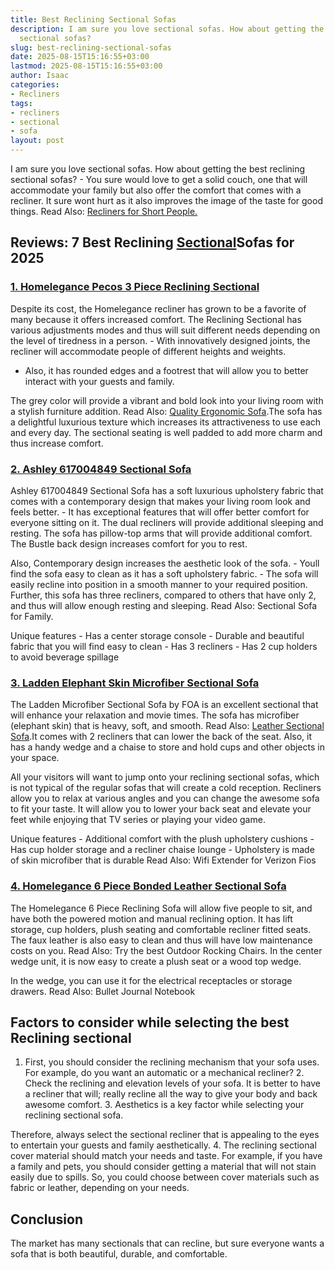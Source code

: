 ```yaml
---
title: Best Reclining Sectional Sofas
description: I am sure you love sectional sofas. How about getting the best reclining
  sectional sofas?
slug: best-reclining-sectional-sofas
date: 2025-08-15T15:16:55+03:00
lastmod: 2025-08-15T15:16:55+03:00
author: Isaac
categories:
- Recliners
tags:
- recliners
- sectional
- sofa
layout: post
---
```

I am sure you love sectional sofas. How about getting the best reclining sectional sofas? - You sure would love to get a solid couch, one that will accommodate your family but also offer the comfort that comes with a recliner. It sure wont hurt as it also improves the image of the taste for good things. Read Also: [Recliners for Short People. ](https://pestpolicy.com/best-recliners-for-short-people/)

##  Reviews: 7 Best Reclining [Sectional](https://pestpolicy.com/best-leather-sectional-sofa/)Sofas for 2025

###  [1. Homelegance Pecos 3 Piece Reclining Sectional](https://www.amazon.com/dp/B077JKFS3W/?tag=p-policy-20)

Despite its cost, the Homelegance recliner has grown to be a favorite of many because it offers increased comfort. The Reclining Sectional has various adjustments modes and thus will suit different needs depending on the level of tiredness in a person. - With innovatively designed joints, the recliner will accommodate people of different heights and weights.

- Also, it has rounded edges and a footrest that will allow you to better interact with your guests and family.

The grey color will provide a vibrant and bold look into your living room with a stylish furniture addition. Read Also: [Quality Ergonomic Sofa](https://pestpolicy.com/best-ergonomic-sofa/).The sofa has a delightful luxurious texture which increases its attractiveness to use each and every day. The sectional seating is well padded to add more charm and thus increase comfort.

###  [2. Ashley 617004849 Sectional Sofa](https://www.amazon.com/dp/B002YRAR8C/?tag=p-policy-20)

Ashley 617004849 Sectional Sofa has a soft luxurious upholstery fabric that comes with a contemporary design that makes your living room look and feels better. - It has exceptional features that will offer better comfort for everyone sitting on it. The dual recliners will provide additional sleeping and resting. The sofa has pillow-top arms that will provide additional comfort. The Bustle back design increases comfort for you to rest.

Also, Contemporary design increases the aesthetic look of the sofa. - Youll find the sofa easy to clean as it has a soft upholstery fabric. - The sofa will easily recline into position in a smooth manner to your required position. Further, this sofa has three recliners, compared to others that have only 2, and thus will allow enough resting and sleeping. Read Also: Sectional Sofa for Family.

Unique features - Has a center storage console - Durable and beautiful fabric that you will find easy to clean - Has 3 recliners - Has 2 cup holders to avoid beverage spillage

###  [3. Ladden Elephant Skin Microfiber Sectional Sofa](https://www.amazon.com/dp/B00H1LMUYK/?tag=p-policy-20)

The Ladden Microfiber Sectional Sofa by FOA is an excellent sectional that will enhance your relaxation and movie times. The sofa has microfiber (elephant skin) that is heavy, soft, and smooth. Read Also: [Leather Sectional Sofa](https://pestpolicy.com/best-leather-sectional-sofa/).It comes with 2 recliners that can lower the back of the seat. Also, it has a handy wedge and a chaise to store and hold cups and other objects in your space.

All your visitors will want to jump onto your reclining sectional sofas, which is not typical of the regular sofas that will create a cold reception. Recliners allow you to relax at various angles and you can change the awesome sofa to fit your taste. It will allow you to lower your back seat and elevate your feet while enjoying that TV series or playing your video game.

Unique features - Additional comfort with the plush upholstery cushions - Has cup holder storage and a recliner chaise lounge - Upholstery is made of skin microfiber that is durable Read Also: Wifi Extender for Verizon Fios

###  [4. Homelegance 6 Piece Bonded Leather Sectional Sofa](https://www.amazon.com/dp/B00CP2AMZE/?tag=p-policy-20)

The Homelegance 6 Piece Reclining Sofa will allow five people to sit, and have both the powered motion and manual reclining option. It has lift storage, cup holders, plush seating and comfortable recliner fitted seats. The faux leather is also easy to clean and thus will have low maintenance costs on you. Read Also: Try the best Outdoor Rocking Chairs. In the center wedge unit, it is now easy to create a plush seat or a wood top wedge.

In the wedge, you can use it for the electrical receptacles or storage drawers. Read Also: Bullet Journal Notebook

##  Factors to consider while selecting the best Reclining sectional

1. First, you should consider the reclining mechanism that your sofa uses. For example, do you want an automatic or a mechanical recliner? 2. Check the reclining and elevation levels of your sofa. It is better to have a recliner that will; really recline all the way to give your body and back awesome comfort. 3. Aesthetics is a key factor while selecting your reclining sectional sofa.

Therefore, always select the sectional recliner that is appealing to the eyes to entertain your guests and family aesthetically. 4. The reclining sectional cover material should match your needs and taste. For example, if you have a family and pets, you should consider getting a material that will not stain easily due to spills. So, you could choose between cover materials such as fabric or leather, depending on your needs.

##  Conclusion

The market has many sectionals that can recline, but sure everyone wants a sofa that is both beautiful, durable, and comfortable.
